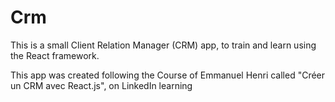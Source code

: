 # Crm

This is a small Client Relation Manager (CRM) app, to train and learn using the React framework.

This app was created following the Course of Emmanuel Henri called "Créer un CRM avec React.js", on LinkedIn learning
